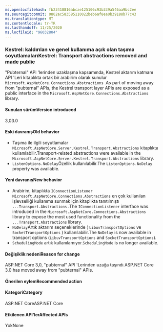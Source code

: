 ```yaml
---
ms.openlocfilehash: fb23418816abcae125106c93b339a546aa9bc2ee
ms.sourcegitcommit: 0802ac583585110022beb6af8ea0b39188b77c43
ms.translationtype: MT
ms.contentlocale: tr-TR
ms.lasthandoff: 11/25/2020
ms.locfileid: "96032804"
---
```

### <a name="kestrel-transport-abstractions-removed-and-made-public"></a><span data-ttu-id="26fed-101">Kestrel: kaldırılan ve genel kullanıma açık olan taşıma soyutlamaları</span><span class="sxs-lookup"><span data-stu-id="26fed-101">Kestrel: Transport abstractions removed and made public</span></span>

<span data-ttu-id="26fed-102">"Pubternal" API 'lerinden uzaklaşma kapsamında, Kestrel aktarım katmanı API 'Leri kitaplıkta ortak bir arabirim olarak sunulur `Microsoft.AspNetCore.Connections.Abstractions` .</span><span class="sxs-lookup"><span data-stu-id="26fed-102">As part of moving away from "pubternal" APIs, the Kestrel transport layer APIs are exposed as a public interface in the `Microsoft.AspNetCore.Connections.Abstractions` library.</span></span>

#### <a name="version-introduced"></a><span data-ttu-id="26fed-103">Sunulan sürüm</span><span class="sxs-lookup"><span data-stu-id="26fed-103">Version introduced</span></span>

<span data-ttu-id="26fed-104">3,0</span><span class="sxs-lookup"><span data-stu-id="26fed-104">3.0</span></span>

#### <a name="old-behavior"></a><span data-ttu-id="26fed-105">Eski davranış</span><span class="sxs-lookup"><span data-stu-id="26fed-105">Old behavior</span></span>

- <span data-ttu-id="26fed-106">Taşıma ile ilgili soyutlamalar `Microsoft.AspNetCore.Server.Kestrel.Transport.Abstractions` kitaplıkta kullanılabilir.</span><span class="sxs-lookup"><span data-stu-id="26fed-106">Transport-related abstractions were available in the `Microsoft.AspNetCore.Server.Kestrel.Transport.Abstractions` library.</span></span>
- <span data-ttu-id="26fed-107">`ListenOptions.NoDelay`Özellik kullanılabilir.</span><span class="sxs-lookup"><span data-stu-id="26fed-107">The `ListenOptions.NoDelay` property was available.</span></span>

#### <a name="new-behavior"></a><span data-ttu-id="26fed-108">Yeni davranış</span><span class="sxs-lookup"><span data-stu-id="26fed-108">New behavior</span></span>

- <span data-ttu-id="26fed-109">Arabirim, kitaplıkta `IConnectionListener` `Microsoft.AspNetCore.Connections.Abstractions` en çok kullanılan işlevselliği kullanıma sunmak için kitaplıkta tanıtılmıştı `...Transport.Abstractions` .</span><span class="sxs-lookup"><span data-stu-id="26fed-109">The `IConnectionListener` interface was introduced in the `Microsoft.AspNetCore.Connections.Abstractions` library to expose the most used functionality from the `...Transport.Abstractions` library.</span></span>
- <span data-ttu-id="26fed-110">`NoDelay`Artık aktarım seçeneklerinde ( `LibuvTransportOptions` ve `SocketTransportOptions` ) kullanılabilir.</span><span class="sxs-lookup"><span data-stu-id="26fed-110">The `NoDelay` is now available in transport options (`LibuvTransportOptions` and `SocketTransportOptions`).</span></span>
- <span data-ttu-id="26fed-111">`SchedulingMode` artık kullanılamıyor.</span><span class="sxs-lookup"><span data-stu-id="26fed-111">`SchedulingMode` is no longer available.</span></span>

#### <a name="reason-for-change"></a><span data-ttu-id="26fed-112">Değişiklik nedeni</span><span class="sxs-lookup"><span data-stu-id="26fed-112">Reason for change</span></span>

<span data-ttu-id="26fed-113">ASP.NET Core 3,0, "pubternal" API 'Lerinden uzağa taşındı.</span><span class="sxs-lookup"><span data-stu-id="26fed-113">ASP.NET Core 3.0 has moved away from "pubternal" APIs.</span></span>

#### <a name="recommended-action"></a><span data-ttu-id="26fed-114">Önerilen eylem</span><span class="sxs-lookup"><span data-stu-id="26fed-114">Recommended action</span></span>

#### <a name="category"></a><span data-ttu-id="26fed-115">Kategori</span><span class="sxs-lookup"><span data-stu-id="26fed-115">Category</span></span>

<span data-ttu-id="26fed-116">ASP.NET Core</span><span class="sxs-lookup"><span data-stu-id="26fed-116">ASP.NET Core</span></span>

#### <a name="affected-apis"></a><span data-ttu-id="26fed-117">Etkilenen API’ler</span><span class="sxs-lookup"><span data-stu-id="26fed-117">Affected APIs</span></span>

<span data-ttu-id="26fed-118">Yok</span><span class="sxs-lookup"><span data-stu-id="26fed-118">None</span></span>

<!-- 

#### Affected APIs

Not detectable via API analysis

-->
